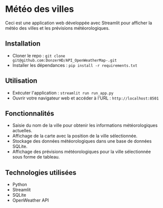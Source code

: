 # Météo des villes

Ceci est une application web développée avec Streamlit pour afficher la météo des villes et les prévisions météorologiques.

## Installation

- Cloner le repo : `git clone git@github.com:DonzerHD/API_OpenWeatherMap-.git`
- Installer les dépendances : `pip install -r requirements.txt`

## Utilisation

- Exécuter l'application : `streamlit run run_app.py`
- Ouvrir votre navigateur web et accéder à l'URL : `http://localhost:8501`

## Fonctionnalités

- Saisie du nom de la ville pour obtenir les informations météorologiques actuelles.
- Affichage de la carte avec la position de la ville sélectionnée.
- Stockage des données météorologiques dans une base de données SQLite.
- Affichage des prévisions météorologiques pour la ville sélectionnée sous forme de tableau.

## Technologies utilisées

- Python
- Streamlit
- SQLite
- OpenWeather API
